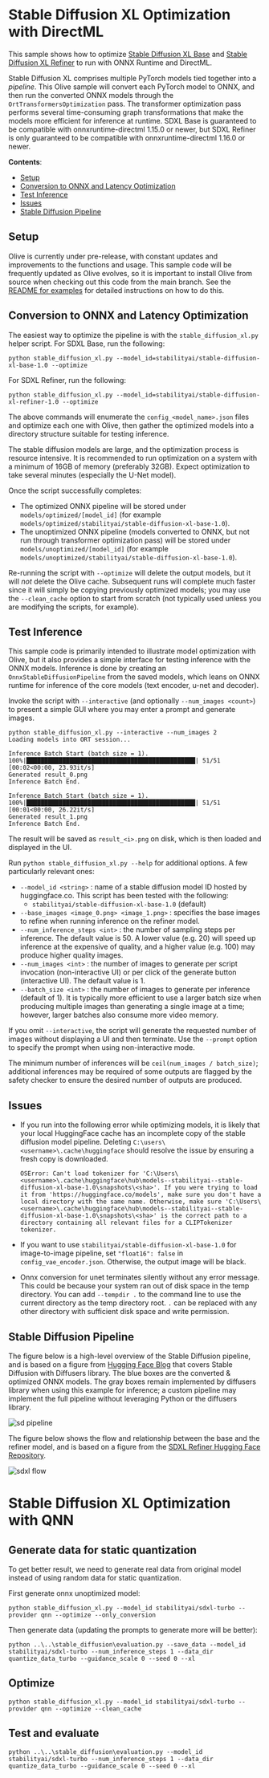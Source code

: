 # Stable Diffusion XL Optimization with DirectML <!-- omit in toc -->

This sample shows how to optimize [Stable Diffusion XL Base](https://huggingface.co/stabilityai/stable-diffusion-xl-base-1.0) and [Stable Diffusion XL Refiner](https://huggingface.co/stabilityai/stable-diffusion-xl-refiner-1.0) to run with ONNX Runtime and DirectML.

Stable Diffusion XL comprises multiple PyTorch models tied together into a *pipeline*. This Olive sample will convert each PyTorch model to ONNX, and then run the converted ONNX models through the `OrtTransformersOptimization` pass. The transformer optimization pass performs several time-consuming graph transformations that make the models more efficient for inference at runtime. SDXL Base is guaranteed to be compatible with onnxruntime-directml 1.15.0 or newer, but SDXL Refiner is only guaranteed to be compatible with onnxruntime-directml 1.16.0 or newer.

**Contents**:
- [Setup](#setup)
- [Conversion to ONNX and Latency Optimization](#conversion-to-onnx-and-latency-optimization)
- [Test Inference](#test-inference)
- [Issues](#issues)
- [Stable Diffusion Pipeline](#stable-diffusion-pipeline)

## Setup

Olive is currently under pre-release, with constant updates and improvements to the functions and usage. This sample code will be frequently updated as Olive evolves, so it is important to install Olive from source when checking out this code from the main branch. See the [README for examples](https://github.com/microsoft/Olive/blob/main/examples/README.md#important) for detailed instructions on how to do this.

## Conversion to ONNX and Latency Optimization

The easiest way to optimize the pipeline is with the `stable_diffusion_xl.py` helper script. For SDXL Base, run the following:

```
python stable_diffusion_xl.py --model_id=stabilityai/stable-diffusion-xl-base-1.0 --optimize
```

For SDXL Refiner, run the following:

```
python stable_diffusion_xl.py --model_id=stabilityai/stable-diffusion-xl-refiner-1.0 --optimize
```

The above commands will enumerate the `config_<model_name>.json` files and optimize each one with Olive, then gather the optimized models into a directory structure suitable for testing inference.

The stable diffusion models are large, and the optimization process is resource intensive. It is recommended to run optimization on a system with a minimum of 16GB of memory (preferably 32GB). Expect optimization to take several minutes (especially the U-Net model).

Once the script successfully completes:
- The optimized ONNX pipeline will be stored under `models/optimized/[model_id]` (for example `models/optimized/stabilityai/stable-diffusion-xl-base-1.0`).
- The unoptimized ONNX pipeline (models converted to ONNX, but not run through transformer optimization pass) will be stored under `models/unoptimized/[model_id]` (for example `models/unoptimized/stabilityai/stable-diffusion-xl-base-1.0`).

Re-running the script with `--optimize` will delete the output models, but it will *not* delete the Olive cache. Subsequent runs will complete much faster since it will simply be copying previously optimized models; you may use the `--clean_cache` option to start from scratch (not typically used unless you are modifying the scripts, for example).

## Test Inference

This sample code is primarily intended to illustrate model optimization with Olive, but it also provides a simple interface for testing inference with the ONNX models. Inference is done by creating an `OnnxStableDiffusionPipeline` from the saved models, which leans on ONNX runtime for inference of the core models (text encoder, u-net and decoder).

Invoke the script with `--interactive` (and optionally `--num_images <count>`) to present a simple GUI where you may enter a prompt and generate images.

```
python stable_diffusion_xl.py --interactive --num_images 2
Loading models into ORT session...

Inference Batch Start (batch size = 1).
100%|███████████████████████████████████████████████| 51/51 [00:02<00:00, 23.93it/s]
Generated result_0.png
Inference Batch End.

Inference Batch Start (batch size = 1).
100%|███████████████████████████████████████████████| 51/51 [00:01<00:00, 26.22it/s]
Generated result_1.png
Inference Batch End.
```

The result will be saved as `result_<i>.png` on disk, which is then loaded and displayed in the UI.

Run `python stable_diffusion_xl.py --help` for additional options. A few particularly relevant ones:
- `--model_id <string>` : name of a stable diffusion model ID hosted by huggingface.co. This script has been tested with the following:
  - `stabilityai/stable-diffusion-xl-base-1.0` (default)
- `--base_images <image_0.png> <image_1.png>` : specifies the base images to refine when running inference on the refiner model.
- `--num_inference_steps <int>` : the number of sampling steps per inference. The default value is 50. A lower value (e.g. 20) will speed up inference at the expensive of quality, and a higher value (e.g. 100) may produce higher quality images.
- `--num_images <int>` : the number of images to generate per script invocation (non-interactive UI) or per click of the generate button (interactive UI). The default value is 1.
- `--batch_size <int>` : the number of images to generate per inference (default of 1). It is typically more efficient to use a larger batch size when producing multiple images than generating a single image at a time; however, larger batches also consume more video memory.

If you omit `--interactive`, the script will generate the requested number of images without displaying a UI and then terminate. Use the `--prompt` option to specify the prompt when using non-interactive mode.

The minimum number of inferences will be `ceil(num_images / batch_size)`; additional inferences may be required of some outputs are flagged by the safety checker to ensure the desired number of outputs are produced.

## Issues

- If you run into the following error while optimizing models, it is likely that your local HuggingFace cache has an incomplete copy of the stable diffusion model pipeline. Deleting `C:\users\<username>\.cache\huggingface` should resolve the issue by ensuring a fresh copy is downloaded.

  ```
  OSError: Can't load tokenizer for 'C:\Users\<username>\.cache\huggingface\hub\models--stabilityai--stable-diffusion-xl-base-1.0\snapshots\<sha>'. If you were trying to load it from 'https://huggingface.co/models', make sure you don't have a local directory with the same name. Otherwise, make sure 'C:\Users\<username>\.cache\huggingface\hub\models--stabilityai--stable-diffusion-xl-base-1.0\snapshots\<sha>' is the correct path to a directory containing all relevant files for a CLIPTokenizer tokenizer.
  ```

- If you want to use `stabilityai/stable-diffusion-xl-base-1.0` for image-to-image pipeline, set `"float16": false` in `config_vae_encoder.json`. Otherwise, the output image will be black.

- Onnx conversion for unet terminates silently without any error message. This could be because your system ran out of disk space in the temp directory. You can add `--tempdir .` to the command line to use the current directory as the temp directory root. `.` can be replaced with any other directory with sufficient disk space and write permission.

## Stable Diffusion Pipeline

The figure below is a high-level overview of the Stable Diffusion pipeline, and is based on a figure from [Hugging Face Blog](https://huggingface.co/blog/stable_diffusion) that covers Stable Diffusion with Diffusers library. The blue boxes are the converted & optimized ONNX models. The gray boxes remain implemented by diffusers library when using this example for inference; a custom pipeline may implement the full pipeline without leveraging Python or the diffusers library.

![sd pipeline](readme/pipeline.png)

The figure below shows the flow and relationship between the base and the refiner model, and is based on a figure from the [SDXL Refiner Hugging Face Repository](https://huggingface.co/stabilityai/stable-diffusion-xl-refiner-1.0).

![sdxl flow](readme/sdxl_flow.png)

# Stable Diffusion XL Optimization with QNN

## Generate data for static quantization

To get better result, we need to generate real data from original model instead of using random data for static quantization.

First generate onnx unoptimized model:

`python stable_diffusion_xl.py --model_id stabilityai/sdxl-turbo --provider qnn --optimize --only_conversion`

Then generate data (updating the prompts to generate more will be better):

`python ..\..\stable_diffusion\evaluation.py --save_data --model_id stabilityai/sdxl-turbo --num_inference_steps 1 --data_dir quantize_data_turbo --guidance_scale 0 --seed 0 --xl`

## Optimize

`python stable_diffusion_xl.py --model_id stabilityai/sdxl-turbo --provider qnn --optimize --clean_cache`

## Test and evaluate

`python ..\..\stable_diffusion\evaluation.py --model_id stabilityai/sdxl-turbo --num_inference_steps 1 --data_dir quantize_data_turbo --guidance_scale 0 --seed 0 --xl`
